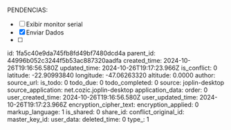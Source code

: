 PENDENCIAS:

- [ ] Exibir monitor serial
- [x] Enviar Dados
- [ ] 

id: 1fa5c40e9da745fb8fd49bf7480dcd4a
parent_id: 44996b052c3244f5b53ac887320aadfa
created_time: 2024-10-26T19:16:56.580Z
updated_time: 2024-10-26T19:17:23.966Z
is_conflict: 0
latitude: -22.90993840
longitude: -47.06263320
altitude: 0.0000
author: 
source_url: 
is_todo: 0
todo_due: 0
todo_completed: 0
source: joplin-desktop
source_application: net.cozic.joplin-desktop
application_data: 
order: 0
user_created_time: 2024-10-26T19:16:56.580Z
user_updated_time: 2024-10-26T19:17:23.966Z
encryption_cipher_text: 
encryption_applied: 0
markup_language: 1
is_shared: 0
share_id: 
conflict_original_id: 
master_key_id: 
user_data: 
deleted_time: 0
type_: 1